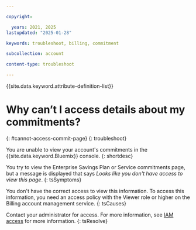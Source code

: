 ```yaml
---

copyright:

  years: 2021, 2025
lastupdated: "2025-01-28"

keywords: troubleshoot, billing, commitment

subcollection: account

content-type: troubleshoot

---
```


{{site.data.keyword.attribute-definition-list}}

# Why can’t I access details about my commitments?
{: #cannot-access-commit-page}
{: troubleshoot}

You are unable to view your account's commitments in the {{site.data.keyword.Bluemix}} console.
{: shortdesc}

You try to view the Enterprise Savings Plan or Service commitments page, but a message is displayed that says *Looks like you don't have access to view this page*.
{: tsSymptoms}

You don't have the correct access to view this information. To access this information, you need an access policy with the Viewer role or higher on the Billing account management service.
{: tsCauses}

Contact your administrator for access. For more information, see [IAM access](/docs/account?topic=account-userroles) for more information.
{: tsResolve}
